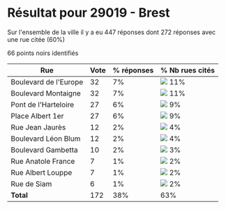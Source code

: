 # Résultat pour 29019 - Brest

Sur l'ensemble de la ville il y a eu 447 réponses dont 272 réponses avec une rue citée (60%)

66 points noirs identifiés

| Rue | Vote | % réponses | % Nb rues cités|
|-----|------|------------|----------------|
| Boulevard de l'Europe | 32 | 7% | <img src="../../img/bar_11.gif" />&nbsp;11%|
| Boulevard Montaigne | 32 | 7% | <img src="../../img/bar_11.gif" />&nbsp;11%|
| Pont de l'Harteloire | 27 | 6% | <img src="../../img/bar_9.gif" />&nbsp;9%|
| Place Albert 1er | 27 | 6% | <img src="../../img/bar_9.gif" />&nbsp;9%|
| Rue Jean Jaurès | 12 | 2% | <img src="../../img/bar_4.gif" />&nbsp;4%|
| Boulevard Léon Blum | 12 | 2% | <img src="../../img/bar_4.gif" />&nbsp;4%|
| Boulevard Gambetta | 10 | 2% | <img src="../../img/bar_3.gif" />&nbsp;3%|
| Rue Anatole France | 7 | 1% | <img src="../../img/bar_2.gif" />&nbsp;2%|
| Rue Albert Louppe | 7 | 1% | <img src="../../img/bar_2.gif" />&nbsp;2%|
| Rue de Siam | 6 | 1% | <img src="../../img/bar_2.gif" />&nbsp;2%|
| **Total** | 172 | 38% | 63%|
